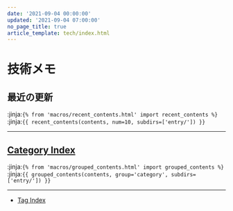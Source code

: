 ```yaml
---
date: '2021-09-04 00:00:00'
updated: '2021-09-04 07:00:00'
no_page_title: true
article_template: tech/index.html
---
```

# 技術メモ

## 最近の更新

:jinja:`{% from 'macros/recent_contents.html' import recent_contents %}`
:jinja:`{{ recent_contents(contents, num=10, subdirs=['entry/']) }}`

---

## [Category Index](category/)

:jinja:`{% from 'macros/grouped_contents.html' import grouped_contents %}`
:jinja:`{{ grouped_contents(contents, group='category', subdirs=['entry/']) }}`

---

- [Tag Index](tags/)

